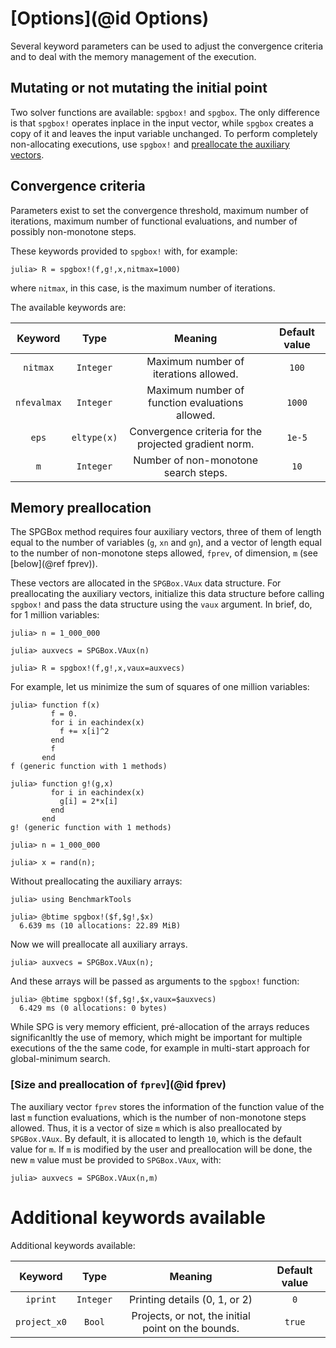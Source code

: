 # [Options](@id Options)

Several keyword parameters can be used to adjust the convergence
criteria and to deal with the memory management of the execution.  

## Mutating or not mutating the initial point

Two solver functions are available: `spgbox!` and `spgbox`. The only difference is that `spgbox!` operates inplace in the input vector, while `spgbox` creates a copy of it and leaves the input variable unchanged. To perform completely non-allocating executions, use `spgbox!` and [preallocate the auxiliary vectors](https://m3g.github.io/SPGBox.jl/stable/options/#Memory-preallocation).

## Convergence criteria

Parameters exist to set the convergence threshold, maximum number of
iterations, maximum number of functional evaluations, and number of
possibly non-monotone steps.

These keywords provided to `spgbox!` with, for example:

```julia-repl
julia> R = spgbox!(f,g!,x,nitmax=1000)

```

where `nitmax`, in this case, is the maximum number of iterations.

The available keywords are:

| Keyword       | Type          |Meaning        | Default value  |
|:-------------:|:-------------:|:-------------:|:--------------:|
| `nitmax`      | `Integer` | Maximum number of iterations allowed. | `100` |
| `nfevalmax`   | `Integer` | Maximum number of function evaluations allowed. | `1000` |
| `eps`         | `eltype(x)` | Convergence criteria for the projected gradient norm. | `1e-5` |
| `m`           | `Integer` | Number of non-monotone search steps.  | `10` |

## Memory preallocation

The SPGBox method requires four auxiliary vectors, three of them of
length equal to the number of variables (`g`, `xn` and `gn`), 
and a vector of length equal to
the number of non-monotone steps allowed, `fprev`, of dimension, `m` 
(see [below](@ref fprev)). 

These vectors are allocated in the `SPGBox.VAux` data structure. For
preallocating the auxiliary vectors, initialize this data structure
before calling `spgbox!` and pass the data structure using the
`vaux` argument. In brief, do, for 1 million variables:

```julia-repl
julia> n = 1_000_000

julia> auxvecs = SPGBox.VAux(n)

julia> R = spgbox!(f,g!,x,vaux=auxvecs)

```

For example, let us minimize the sum of squares of one million variables:

```julia-repl
julia> function f(x)
         f = 0.
         for i in eachindex(x)
           f += x[i]^2
         end
         f
       end
f (generic function with 1 methods)

julia> function g!(g,x)
         for i in eachindex(x)
           g[i] = 2*x[i]
         end
       end
g! (generic function with 1 methods)

julia> n = 1_000_000

julia> x = rand(n);

```

Without preallocating the auxiliary arrays:

```julia-repl
julia> using BenchmarkTools

julia> @btime spgbox!($f,$g!,$x)
  6.639 ms (10 allocations: 22.89 MiB)

```

Now we will preallocate all auxiliary arrays. 

```julia-repl
julia> auxvecs = SPGBox.VAux(n);

```
And these arrays will be passed as arguments to the `spgbox!` function:

```julia-repl
julia> @btime spgbox!($f,$g!,$x,vaux=$auxvecs)
  6.429 ms (0 allocations: 0 bytes)

```

While SPG is very memory efficient, pré-allocation of the arrays reduces
significanltly the use of memory, which might be important for multiple
executions of the the same code, for example in multi-start approach for
global-minimum search.

### [Size and preallocation of `fprev`](@id fprev)

The auxiliary vector `fprev` stores the information of the function value of the
last `m` function evaluations, which is the number of non-monotone
steps allowed. Thus, it is a vector of size `m` which is also
preallocated by `SPGBox.VAux`. By default, it is allocated to length
`10`, which is the default value for `m`. If `m` is modified by the
user and preallocation will be done, the new `m` value must be provided
to `SPGBox.VAux`, with:

```julia-repl
julia> auxvecs = SPGBox.VAux(n,m)

```

# Additional keywords available

Additional keywords available:

| Keyword       | Type          |Meaning        | Default value  |
|:-------------:|:-------------:|:-------------:|:--------------:|
| `iprint`      | `Integer` | Printing details (0, 1, or 2) | `0` |
| `project_x0`  | `Bool` | Projects, or not, the initial point on the bounds. | `true` |




